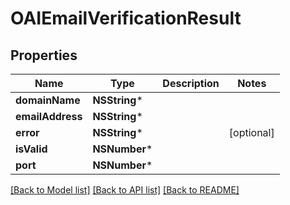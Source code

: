 # OAIEmailVerificationResult

## Properties
Name | Type | Description | Notes
------------ | ------------- | ------------- | -------------
**domainName** | **NSString*** |  | 
**emailAddress** | **NSString*** |  | 
**error** | **NSString*** |  | [optional] 
**isValid** | **NSNumber*** |  | 
**port** | **NSNumber*** |  | 

[[Back to Model list]](../README.md#documentation-for-models) [[Back to API list]](../README.md#documentation-for-api-endpoints) [[Back to README]](../README.md)


